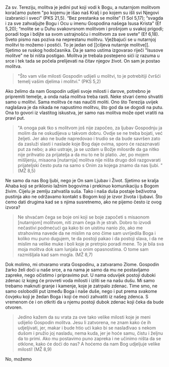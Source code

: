 Za sv. Tereziju, molitva je jedini put koji vodi k Bogu, a nutarnjom molitvom koračamo putem "po kojemu je išao naš Kralj i po kojem su išli svi Njegovi izabranici i sveci" (PKS 21,5). “Bez prestanka se molite” (1 Sol 5,17); “svagda i za sve zahvaljujte Bogu i Ocu u imenu Gospodina našega Isusa Krista” (Ef 5,20); “molite se u Duhu svakovrsnom molitvom i prošnjom u svakoj prigodi; poradi toga i bdijte sa svom ustrajnošću i molitvom za sve svete” (Ef 6,18).
Sveto pismo nas poziva na neprestanu molitvu. Vježbajući se u nutarnjoj molitvi to možemo i postići. To je jedan od [[ciljeva nutarnje molitve]]. Sjetimo se ruskog hodočasnika. Da je samo ustima izgovarao riječi "Isusove molitve" ne bi ništa postigao. Molitva je trebala postepeno sići iz razuma u srce i tek tada se počela prelijevati na čitav njegov život. On sam je postao molitva. 

> "Što vam više milosti Gospodin udijeli u molitvi, to je potrebitiji čvršći temelj vašim djelima i molitvi." (PKS 5,2)

Ako želimo da nam Gospodin udijeli svoje milosti i darove, potrebno je pripremiti temelje, a onda naša molitva treba rasti. Neke stvari ćemo shvatiti samo u molitvi. Sama molitva će nas naučiti moliti. Ono što Terezija uvijek naglašava je da nikada ne napustimo molitvu, što god da se dogodi na putu. Ona to govori iz vlastitog iskustva, jer samo nas molitva može opet vratiti na pravi put.

>"A onoga pak tko s molitvom još nije započeo, za ljubav Gospodnju ja molim da ne oskudijeva u takvom dobru. Ovdje se ne treba bojati, već željeti. Jer ako ne bude napredovao i trudio se da bude savršen zato da zasluži slasti i naslade koje Bog daje ovima, sporo će razaznavati put za nebo; a ako ustraje, ja se uzdam u Božje milosrđe da ga nitko nije prihvatio za prijatelja a da mu to ne bi platio. Jer, po mojem mišljenju, misaona [nutarnja] molitva nije ništa drugo doli razgovarati prijateljski često puta na samo s Onim za kojega znamo da nas ljubi. " (MŽ 8,5)

Ne samo da nas Bog ljubi, nego je On sam Ljubav i Život. Sjetimo se kralja Ahaba koji se priklonio lažnim bogovima i prekinuo komunikaciju s Bogom živim. Cijelu je zemlju zahvatila suša. Tako i naša duša postaje beživotna pustinja ako ne održavamo kontakt s Bogom koji je izvor života i ljubavi. Što ćemo dati drugima kad se s njima susretnemo, ako ne pijemo često iz ovog izvora? 

>Ne shvaćam čega se boje oni koji se boje započeti s misaonom [nutarnjom] molitvom, niti znam čega ih je strah. Dobro to izvodi nečastivi podmećući ga kako bi on uistinu nanio zlo, ako me strahovima navede da ne mislim na ono čime sam uvrijedila Boga i koliko mu puno dugujem, te da postoji pakao i da postoji slava, i da ne mislim na velike muke i boli koje je pretrpio poradi mene. To je bila sva moja molitva dok sam lunjala u onim opasnostima. O tome sam razmišljala kad sam mogla. (MŽ 8,7)

Dok molimo, mi otvaramo vrata Gospodinu, a zatvaramo Zlome. Gospodin žarko želi doći u naše srce, a na nama je samo da mu ne postavljamo zapreke, nego očistimo i pripravimo put. U nama oduvijek postoji duboki zdenac iz kojeg će provreti voda milosti i izliti se na našu dušu. Mi samo trebamo maknuti granje i kamenje, koje je zatrpalo zdenac. Time smo, ne samo oslobodili put između Boga i naše duše, nego i put prema svakome čovjeku koji je žedan Boga i koji će moći zahvatiti iz našeg zdenca. S vremenom će i on otkriti da u njemu postoji dubok zdenac koji čeka da bude otvoren.

>Jedino kažem da su vrata za ove tako velike milosti koje je meni udijelio Gospodin molitva. Jesu li zatvorena, ne znam kako će ih udjeljivati, jer, makar i bude htio ući kako bi se naslađivao s nekom dušom i pružio joj nasladu, nema kuda, jer je hoće samu, čistu i željnu da to primi. Ako mu postavimo puno zapreka i ne učinimo ništa da se otklone, kako će doći do nas? A hoćemo da nam Bog udjeljuje velike milosti! (MŽ 8,9)

No, možemo 


